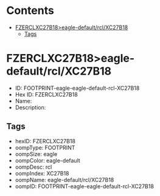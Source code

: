 



Contents
========

* [FZERCLXC27B18>eagle-default/rcl/XC27B18](#fzerclxc27b18eagle-defaultrclxc27b18)
	* [Tags](#tags)

# FZERCLXC27B18>eagle-default/rcl/XC27B18

- ID: FOOTPRINT-eagle-eagle-default-rcl-XC27B18
- Hex ID: FZERCLXC27B18
- Name: 
- Description: 

## Tags

- hexID: FZERCLXC27B18
- oompType: FOOTPRINT
- oompSize: eagle
- oompColor: eagle-default
- oompDesc: rcl
- oompIndex: XC27B18
- oompName: eagle-default/rcl/XC27B18
- oompID: FOOTPRINT-eagle-eagle-default-rcl-XC27B18

